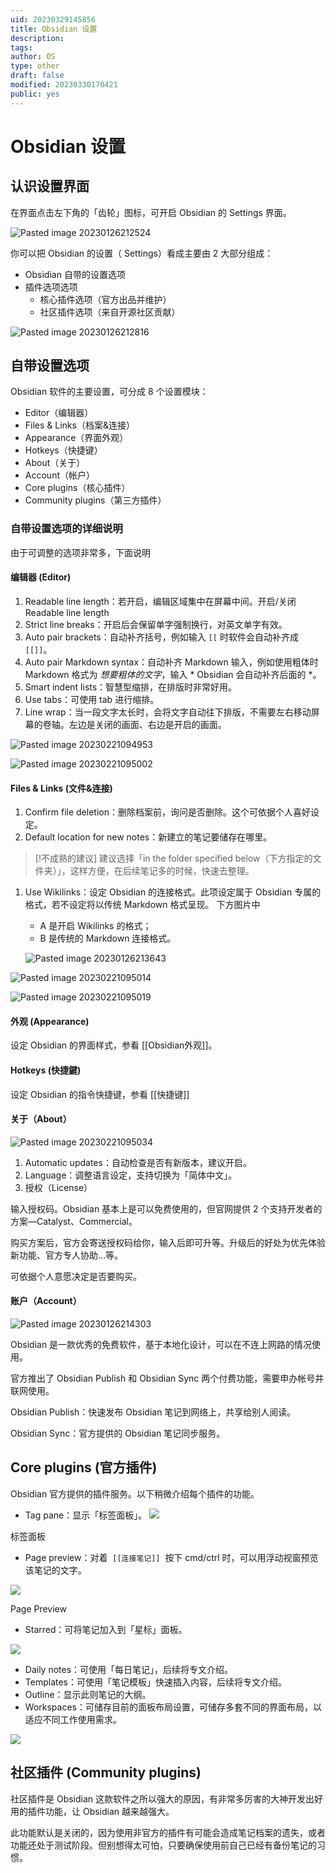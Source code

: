 ```yaml
---
uid: 20230329145856
title: Obsidian 设置
description: 
tags: 
author: OS
type: other
draft: false
modified: 20230330170421
public: yes
---
```


# Obsidian 设置

## 认识设置界面

在界面点击左下角的「齿轮」图标，可开启 Obsidian 的 Settings 界面。

![Pasted image 20230126212524](https://s1.vika.cn/space/2023/03/15/0c8f70ddec7b4fe2a4d1cdc596fc12cc)

你可以把 Obsidian 的设置（ Settings）看成主要由 2 大部分组成：

- Obsidian 自带的设置选项
- 插件选项选项
  - 核心插件选项（官方出品并维护）
  - 社区插件选项（来自开源社区贡献）

![Pasted image 20230126212816](https://s1.vika.cn/space/2023/03/15/422034add43445a187a8ce60dbca6d43)

## 自带设置选项

Obsidian 软件的主要设置，可分成 8 个设置模块：

- Editor（编辑器）
- Files & Links（档案&连接）
- Appearance（界面外观）
- Hotkeys（快捷键）
- About（关于）
- Account（帐户）
- Core plugins（核心插件）
- Community plugins（第三方插件）

### 自带设置选项的详细说明

由于可调整的选项非常多，下面说明

#### 编辑器 (Editor)

1. Readable line length：若开启，编辑区域集中在屏幕中间。开启/关闭 Readable line length
2. Strict line breaks：开启后会保留单字强制换行，对英文单字有效。
3. Auto pair brackets：自动补齐括号，例如输入 `[[` 时软件会自动补齐成 `[[]]`。
4. Auto pair Markdown syntax：自动补齐 Markdown 输入，例如使用粗体时 Markdown 格式为 *想要粗体的文字*，输入 * Obsidian 会自动补齐后面的 *。
5. Smart indent lists：智慧型缩排，在排版时非常好用。
6. Use tabs：可使用 tab 进行缩排。
7. Line wrap：当一段文字太长时，会将文字自动往下排版，不需要左右移动屏幕的卷轴。左边是关闭的画面、右边是开启的画面。

![Pasted image 20230221094953](https://s1.vika.cn/space/2023/03/15/b1f54c8e8c7e42e29150d55d5e9e2490)

![Pasted image 20230221095002](https://s1.vika.cn/space/2023/03/15/1392371bc571476eb5c6fa1de295a693)

#### Files & Links (文件&连接)

1. Confirm file deletion：删除档案前，询问是否删除。这个可依据个人喜好设定。
2. Default location for new notes：新建立的笔记要储存在哪里。

> [!不成熟的建议]
> 建议选择「in the folder specified below（下方指定的文件夹）」，这样方便，在后续笔记多的时候，快速去整理。

1. Use Wikilinks：设定 Obsidian 的连接格式。此项设定属于 Obsidian 专属的格式，若不设定将以传统 Markdown 格式呈现。
   下方图片中

   - A 是开启 Wikilinks 的格式；
   - B 是传统的 Markdown 连接格式。

   ![Pasted image 20230126213643](https://s1.vika.cn/space/2023/03/15/cc2675da80854b0485712098f316eee0)

![Pasted image 20230221095014](https://s1.vika.cn/space/2023/03/15/c9fe5f2054c74a41b22af954079e6e8d)

![Pasted image 20230221095019](https://s1.vika.cn/space/2023/03/15/c9fe5f2054c74a41b22af954079e6e8d)

#### 外观 (Appearance)

设定 Obsidian 的界面样式，参看 [[Obsidian外观]]。

#### Hotkeys (快捷鍵)

设定 Obsidian 的指令快捷键，参看 [[快捷键]]

#### 关于（About）

![Pasted image 20230221095034](https://s1.vika.cn/space/2023/03/15/96fe75501b334559805bffcdfbf84680)

1. Automatic updates：自动检查是否有新版本，建议开启。
2. Language：调整语言设定，支持切换为「简体中文」。
3. 授权（License）

输入授权码。Obsidian 基本上是可以免费使用的，但官网提供 2 个支持开发者的方案—Catalyst、Commercial。

购买方案后，官方会寄送授权码给你，输入后即可升等。升级后的好处为优先体验新功能、官方专人协助…等。

可依据个人意愿决定是否要购买。

#### 账户（Account）

![Pasted image 20230126214303](https://s1.vika.cn/space/2023/03/15/ffd0d2945acd4d868db79410cf6a6730)

Obsidian 是一款优秀的免费软件，基于本地化设计，可以在不连上网路的情况使用。

官方推出了 Obsidian Publish 和 Obsidian Sync 两个付费功能，需要申办帐号并联网使用。

Obsidian Publish：快速发布 Obsidian 笔记到网络上，共享给别人阅读。

Obsidian Sync：官方提供的 Obsidian 笔记同步服务。

## Core plugins (官方插件)

Obsidian 官方提供的插件服务。以下稍微介绍每个插件的功能。

- Tag pane：显示「标签面板」。
![](https://miro.medium.com/max/472/1*tV15HzC8z5JZuROVcDY2Fw.png)

标签面板

- Page preview：对着  `[[连接笔记]]`  按下 cmd/ctrl 时，可以用浮动视窗预览该笔记的文字。

![](https://miro.medium.com/max/700/1*Oo9XYXZK8QZxOC5dPz3ung.gif)

Page Preview

- Starred：可将笔记加入到「星标」面板。

![](https://miro.medium.com/max/700/1*7sNG3f60HQ36oUQf-I9Gzw.png)

- Daily notes：可使用「每日笔记」，后续将专文介绍。
- Templates：可使用「笔记模板」快速插入内容，后续将专文介绍。
- Outline：显示此则笔记的大纲。
- Workspaces：可储存目前的面板布局设置，可储存多套不同的界面布局，以适应不同工作使用需求。

![](https://miro.medium.com/max/700/1*Fmz-n1T-_jxeq9BK-pUpDA.png)

## 社区插件 (Community plugins)

社区插件是 Obsidian 这款软件之所以强大的原因，有非常多厉害的大神开发出好用的插件功能，让 Obsidian 越来越强大。

此功能默认是关闭的，因为使用非官方的插件有可能会造成笔记档案的遗失，或者功能还处于测试阶段。但别想得太可怕，只要确保使用前自己已经有备份笔记的习惯。
